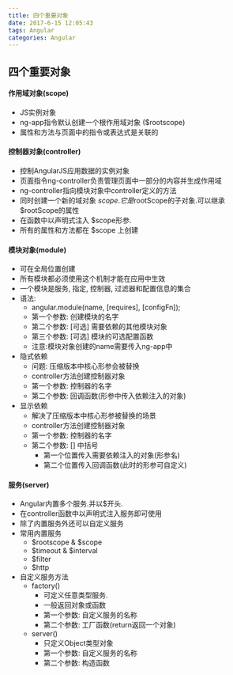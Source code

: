 ```yaml
---
title: 四个重要对象
date: 2017-6-15 12:05:43
tags: Angular
categories: Angular
---
```


## 四个重要对象
#### 作用域对象(scope)
- JS实例对象
- ng-app指令默认创建一个根作用域对象 ($rootscope)
- 属性和方法与页面中的指令或表达式是关联的

#### 控制器对象(controller)
- 控制AngularJS应用数据的实例对象
- 页面指令ng-controller负责管理页面中一部分的内容并生成作用域
- ng-controller指向模块对象中controller定义的方法
- 同时创建一个新的域对象 $scope. 它是$rootScope的子对象.可以继承$rootScope的属性
- 在函数中以声明式注入 $scope形参.
- 所有的属性和方法都在 $scope 上创建

#### 模块对象(module)
- 可在全局位置创建
- 所有模块都必须使用这个机制才能在应用中生效
- 一个模块是服务, 指定, 控制器, 过滤器和配置信息的集合
- 语法:
	-  angular.module(name, [requires], [configFn]);
	-  第一个参数: 创建模块的名字
	-  第二个参数: [可选] 需要依赖的其他模块对象
	-  第三个参数: [可选] 模块的可选配置函数
	-  注意:模块对象创建的name需要传入ng-app中
- 隐式依赖
	- 问题: 压缩版本中核心形参会被替换
	- controller方法创建控制器对象
	- 第一个参数: 控制器的名字
	- 第二个参数: 回调函数(形参中传入依赖注入的对象)
- 显示依赖
	- 解决了压缩版本中核心形参被替换的场景
	- controller方法创建控制器对象
	- 第一个参数: 控制器的名字
	- 第二个参数: [] 中括号
		- 第一个位置传入需要依赖注入的对象(形参名)
		- 第二个位置传入回调函数(此时的形参可自定义)

#### 服务(server)
- Angular内置多个服务.并以$开头.
- 在controller函数中以声明式注入服务即可使用
- 除了内置服务外还可以自定义服务
- 常用内置服务
	- $rootscope & $scope
	- $timeout & $interval
	- $filter
	- $http
- 自定义服务方法
	- factory()
		- 可定义任意类型服务.
		- 一般返回对象或函数
		- 第一个参数: 自定义服务的名称
		- 第二个参数: 工厂函数(return返回一个对象) 
	- server()
		- 只定义Object类型对象
		- 第一个参数: 自定义服务的名称
		- 第二个参数: 构造函数